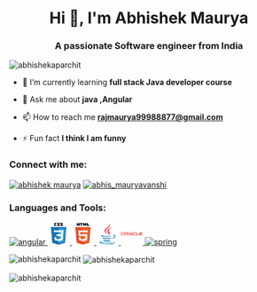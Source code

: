 <h1 align="center">Hi 👋, I'm Abhishek Maurya</h1>
<h3 align="center">A passionate Software engineer from India</h3>

<p align="left"> <img src="https://komarev.com/ghpvc/?username=abhishekaparchit&label=Profile%20views&color=0e75b6&style=flat" alt="abhishekaparchit" /> </p>

- 🌱 I’m currently learning **full stack Java developer course**

- 💬 Ask me about **java ,Angular**

- 📫 How to reach me **rajmaurya99988877@gmail.com**

- ⚡ Fun fact **I think I am funny**

<h3 align="left">Connect with me:</h3>
<p align="left">
<a href="https://linkedin.com/in/abhishek maurya" target="blank"><img align="center" src="https://raw.githubusercontent.com/rahuldkjain/github-profile-readme-generator/master/src/images/icons/Social/linked-in-alt.svg" alt="abhishek maurya" height="30" width="40" /></a>
<a href="https://instagram.com/abhis_mauryavanshi" target="blank"><img align="center" src="https://raw.githubusercontent.com/rahuldkjain/github-profile-readme-generator/master/src/images/icons/Social/instagram.svg" alt="abhis_mauryavanshi" height="30" width="40" /></a>
</p>

<h3 align="left">Languages and Tools:</h3>
<p align="left"> <a href="https://angular.io" target="_blank" rel="noreferrer"> <img src="https://angular.io/assets/images/logos/angular/angular.svg" alt="angular" width="40" height="40"/> </a> <a href="https://www.w3schools.com/css/" target="_blank" rel="noreferrer"> <img src="https://raw.githubusercontent.com/devicons/devicon/master/icons/css3/css3-original-wordmark.svg" alt="css3" width="40" height="40"/> </a> <a href="https://www.w3.org/html/" target="_blank" rel="noreferrer"> <img src="https://raw.githubusercontent.com/devicons/devicon/master/icons/html5/html5-original-wordmark.svg" alt="html5" width="40" height="40"/> </a> <a href="https://www.java.com" target="_blank" rel="noreferrer"> <img src="https://raw.githubusercontent.com/devicons/devicon/master/icons/java/java-original.svg" alt="java" width="40" height="40"/> </a> <a href="https://www.oracle.com/" target="_blank" rel="noreferrer"> <img src="https://raw.githubusercontent.com/devicons/devicon/master/icons/oracle/oracle-original.svg" alt="oracle" width="40" height="40"/> </a> <a href="https://spring.io/" target="_blank" rel="noreferrer"> <img src="https://www.vectorlogo.zone/logos/springio/springio-icon.svg" alt="spring" width="40" height="40"/> </a> </p>

<p><img align="left" src="https://github-readme-stats.vercel.app/api/top-langs?username=abhishekaparchit&show_icons=true&locale=en&layout=compact" alt="abhishekaparchit" /></p>

<p>&nbsp;<img align="center" src="https://github-readme-stats.vercel.app/api?username=abhishekaparchit&show_icons=true&locale=en" alt="abhishekaparchit" /></p>

<p><img align="center" src="https://github-readme-streak-stats.herokuapp.com/?user=abhishekaparchit&" alt="abhishekaparchit" /></p>
